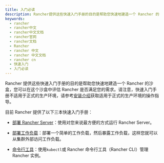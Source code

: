 ```yaml
---
title: 入门必读
description: Rancher提供这些快速入门手册的目的是帮助您快速地建造一个 Rancher 的沙盒，您可以在这个沙盒中评估 Rancher 是否满足您的需求。请注意，快速入门手册不适用于正式的生产环境，请参考[安装介绍](/docs/rancher2/installation/_index)获取适用于正式的生产环境的操作指导。
keywords:
  - rancher
  - rancher中文
  - rancher中文文档
  - rancher官网
  - rancher文档
  - Rancher
  - rancher 中文
  - rancher 中文文档
  - rancher cn
  - 快速入门
  - 入门必读
---
```


Rancher 提供这些快速入门手册的目的是帮助您快速地建造一个 Rancher 的沙盒，您可以在这个沙盒中评估 Rancher 是否满足您的需求。请注意，快速入门手册不适用于正式的生产环境，请参考[安装介绍](/docs/rancher2/installation/_index)获取适用于正式的生产环境的操作指导。

目前 Rancher 提供了以下三本快速入门手册：

- [部署 Rancher Server](/docs/rancher2/quick-start-guide/deployment/_index)：使用对您来说最方便的方式运行 Rancher Server。

- [部署工作负载](/docs/rancher2/quick-start-guide/workload/_index)：部署一个简单的工作负载，然后暴露工作负载，这样您就可以从集群外部访问工作负载。

- [命令行工具](/docs/rancher2/quick-start-guide/cli/_index)：使用`kubectl`或 Rancher 命令行工具（Rancher CLI）管理 Rancher 实例。
